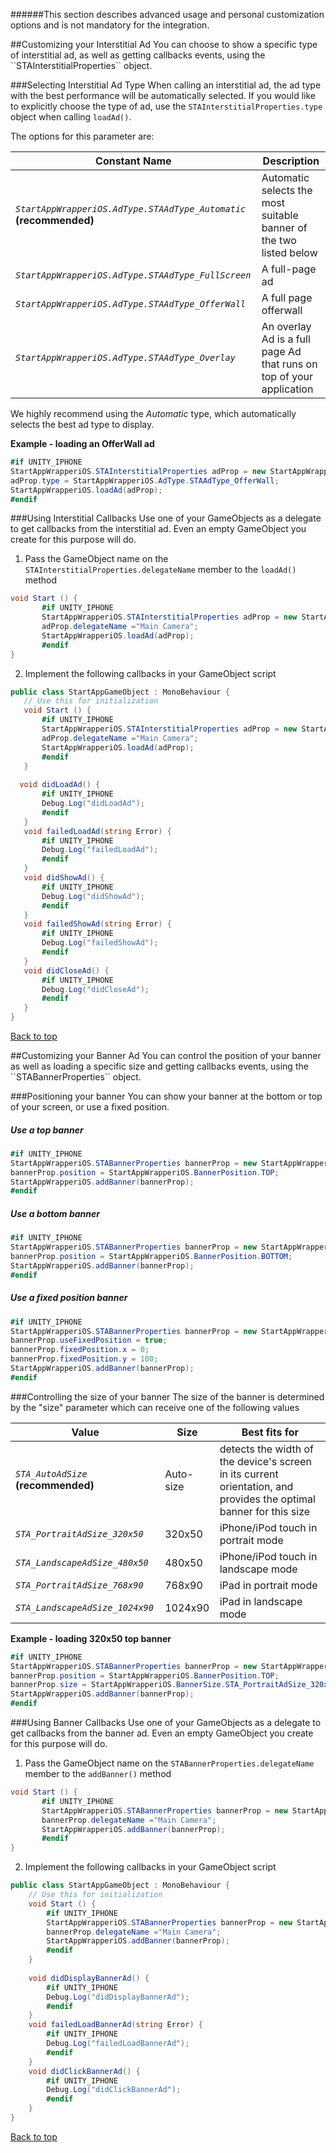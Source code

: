 <a name="top" />

######This section describes advanced usage and personal customization options and is not mandatory for the integration.

<a name="interstitial-customizations" />
##Customizing your Interstitial Ad
You can choose to show a specific type of interstitial ad, as well as getting callbacks events, using the ``STAInterstitialProperties`` object.

###Selecting Interstitial Ad Type
When calling an interstitial ad, the ad type with the best performance will be automatically selected. If you would like to explicitly choose the type of ad, use the ``STAInterstitialProperties.type`` object when calling ``loadAd()``. 

The options for this parameter are:

Constant Name | Description
--- | --- 
*`StartAppWrapperiOS.AdType.STAAdType_Automatic`* **(recommended)** | Automatic selects the most suitable banner of the two listed below
*`StartAppWrapperiOS.AdType.STAAdType_FullScreen`* | A full-page ad 
*`StartAppWrapperiOS.AdType.STAAdType_OfferWall`* | A full page offerwall 
*`StartAppWrapperiOS.AdType.STAAdType_Overlay`* | An overlay Ad is a full page Ad that runs on top of your application

We highly recommend using the *Automatic* type, which automatically selects the best ad type to display. 

**Example - loading an OfferWall ad**  
```csharp
#if UNITY_IPHONE
StartAppWrapperiOS.STAInterstitialProperties adProp = new StartAppWrapperiOS.STAInterstitialProperties();
adProp.type = StartAppWrapperiOS.AdType.STAAdType_OfferWall;
StartAppWrapperiOS.loadAd(adProp);
#endif
```

###Using Interstitial Callbacks
Use one of your GameObjects as a delegate to get callbacks from the interstitial ad. Even an empty GameObject you create for this purpose will do.

1. Pass the GameObject name on the ``STAInterstitialProperties.delegateName`` member to the ``loadAd()`` method
 ```csharp
 void Start () {
        #if UNITY_IPHONE
		StartAppWrapperiOS.STAInterstitialProperties adProp = new StartAppWrapperiOS.STAInterstitialProperties();
		adProp.delegateName ="Main Camera";
		StartAppWrapperiOS.loadAd(adProp);
        #endif    
 }
 ```

2. Implement the following callbacks in your GameObject script
 ```csharp
public class StartAppGameObject : MonoBehaviour {
    // Use this for initialization
    void Start () {
        #if UNITY_IPHONE
		StartAppWrapperiOS.STAInterstitialProperties adProp = new StartAppWrapperiOS.STAInterstitialProperties();
		adProp.delegateName ="Main Camera";
		StartAppWrapperiOS.loadAd(adProp);
        #endif    
    }
    
   void didLoadAd() {
        #if UNITY_IPHONE
        Debug.Log("didLoadAd");
        #endif    
    }
    void failedLoadAd(string Error) {
        #if UNITY_IPHONE
        Debug.Log("failedLoadAd");
        #endif
    }
    void didShowAd() {
        #if UNITY_IPHONE
        Debug.Log("didShowAd");
        #endif    
    }
    void failedShowAd(string Error) {
        #if UNITY_IPHONE
        Debug.Log("failedShowAd");
        #endif    
    }
    void didCloseAd() {
        #if UNITY_IPHONE
        Debug.Log("didCloseAd");
        #endif    
    }
}
```

[Back to top](#top)

<a name="banner-customizations" />
##Customizing your Banner Ad
You can control the position of your banner as well as loading a specific size and getting callbacks events, using the ``STABannerProperties`` object.

###Positioning your banner
You can show your banner at the bottom or top of your screen, or use a fixed position.

##### Use a top banner
```csharp
#if UNITY_IPHONE  
StartAppWrapperiOS.STABannerProperties bannerProp = new StartAppWrapperiOS.STABannerProperties();
bannerProp.position = StartAppWrapperiOS.BannerPosition.TOP;
StartAppWrapperiOS.addBanner(bannerProp);
#endif
```

##### Use a bottom banner
```csharp
#if UNITY_IPHONE  
StartAppWrapperiOS.STABannerProperties bannerProp = new StartAppWrapperiOS.STABannerProperties();
bannerProp.position = StartAppWrapperiOS.BannerPosition.BOTTOM;
StartAppWrapperiOS.addBanner(bannerProp);
#endif
```

##### Use a fixed position banner
```csharp
#if UNITY_IPHONE  
StartAppWrapperiOS.STABannerProperties bannerProp = new StartAppWrapperiOS.STABannerProperties();
bannerProp.useFixedPosition = true;
bannerProp.fixedPosition.x = 0;
bannerProp.fixedPosition.y = 100;
StartAppWrapperiOS.addBanner(bannerProp);
#endif
```

###Controlling the size of your banner
The size of the banner is determined by the "size" parameter which can receive one of the following values

Value | Size | Best fits for
--- | --- | ---
*`STA_AutoAdSize`* **(recommended)** | Auto-size | detects the width of the device's screen in its current orientation, and provides the optimal banner for this size
*`STA_PortraitAdSize_320x50`* | 320x50 | iPhone/iPod touch in portrait mode
*`STA_LandscapeAdSize_480x50`* | 480x50 | iPhone/iPod touch in landscape mode
*`STA_PortraitAdSize_768x90`* | 768x90 | iPad in portrait mode
*`STA_LandscapeAdSize_1024x90`* | 1024x90 | iPad in landscape mode

**Example - loading 320x50 top banner**
```csharp
#if UNITY_IPHONE  
StartAppWrapperiOS.STABannerProperties bannerProp = new StartAppWrapperiOS.STABannerProperties();
bannerProp.position = StartAppWrapperiOS.BannerPosition.TOP;
bannerProp.size = StartAppWrapperiOS.BannerSize.STA_PortraitAdSize_320x50;
StartAppWrapperiOS.addBanner(bannerProp);
#endif
```

###Using Banner Callbacks
Use one of your GameObjects as a delegate to get callbacks from the banner ad. Even an empty GameObject you create for this purpose will do.

1. Pass the GameObject name on the ``STABannerProperties.delegateName`` member to the ``addBanner()`` method
 ```csharp
 void Start () {
        #if UNITY_IPHONE
		StartAppWrapperiOS.STABannerProperties bannerProp = new StartAppWrapperiOS.STABannerProperties();
		bannerProp.delegateName ="Main Camera";
		StartAppWrapperiOS.addBanner(bannerProp);
        #endif    
 }
 ```

2. Implement the following callbacks in your GameObject script
 ```csharp
 public class StartAppGameObject : MonoBehaviour {
     // Use this for initialization
     void Start () {
         #if UNITY_IPHONE    
		 StartAppWrapperiOS.STABannerProperties bannerProp = new StartAppWrapperiOS.STABannerProperties();
	     bannerProp.delegateName ="Main Camera";
		 StartAppWrapperiOS.addBanner(bannerProp);
         #endif    
     }
     
     void didDisplayBannerAd() {
         #if UNITY_IPHONE
         Debug.Log("didDisplayBannerAd");
         #endif    
     }
     void failedLoadBannerAd(string Error) {
         #if UNITY_IPHONE
         Debug.Log("failedLoadBannerAd");
         #endif    
     }
     void didClickBannerAd() {
         #if UNITY_IPHONE
         Debug.Log("didClickBannerAd");
         #endif    
     }
 }
 ```

[Back to top](#top)
